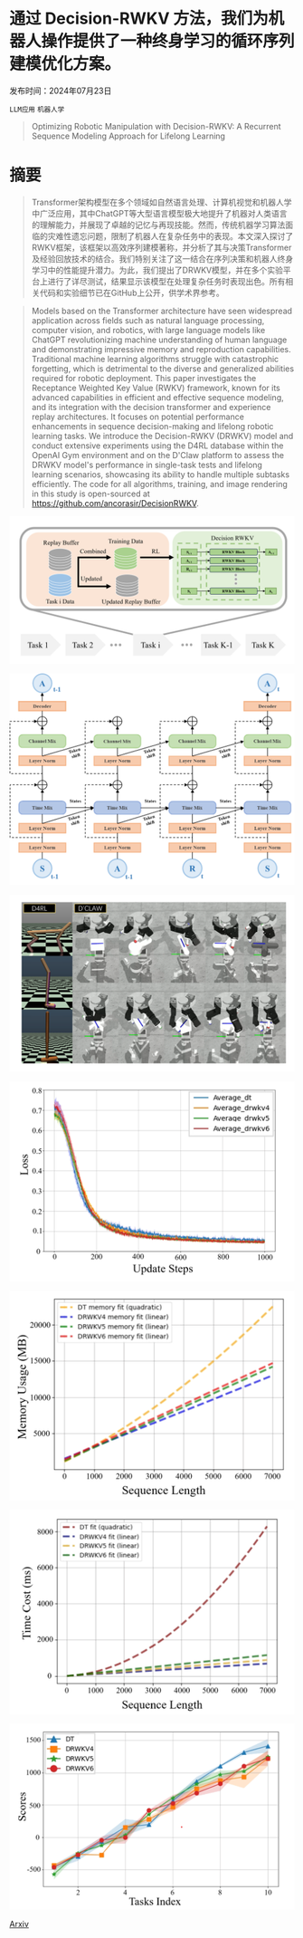 # 通过 Decision-RWKV 方法，我们为机器人操作提供了一种终身学习的循环序列建模优化方案。

发布时间：2024年07月23日

`LLM应用` `机器人学`

> Optimizing Robotic Manipulation with Decision-RWKV: A Recurrent Sequence Modeling Approach for Lifelong Learning

# 摘要

> Transformer架构模型在多个领域如自然语言处理、计算机视觉和机器人学中广泛应用，其中ChatGPT等大型语言模型极大地提升了机器对人类语言的理解能力，并展现了卓越的记忆与再现技能。然而，传统机器学习算法面临的灾难性遗忘问题，限制了机器人在复杂任务中的表现。本文深入探讨了RWKV框架，该框架以高效序列建模著称，并分析了其与决策Transformer及经验回放技术的结合。我们特别关注了这一结合在序列决策和机器人终身学习中的性能提升潜力。为此，我们提出了DRWKV模型，并在多个实验平台上进行了详尽测试，结果显示该模型在处理复杂任务时表现出色。所有相关代码和实验细节已在GitHub上公开，供学术界参考。

> Models based on the Transformer architecture have seen widespread application across fields such as natural language processing, computer vision, and robotics, with large language models like ChatGPT revolutionizing machine understanding of human language and demonstrating impressive memory and reproduction capabilities. Traditional machine learning algorithms struggle with catastrophic forgetting, which is detrimental to the diverse and generalized abilities required for robotic deployment. This paper investigates the Receptance Weighted Key Value (RWKV) framework, known for its advanced capabilities in efficient and effective sequence modeling, and its integration with the decision transformer and experience replay architectures. It focuses on potential performance enhancements in sequence decision-making and lifelong robotic learning tasks. We introduce the Decision-RWKV (DRWKV) model and conduct extensive experiments using the D4RL database within the OpenAI Gym environment and on the D'Claw platform to assess the DRWKV model's performance in single-task tests and lifelong learning scenarios, showcasing its ability to handle multiple subtasks efficiently. The code for all algorithms, training, and image rendering in this study is open-sourced at https://github.com/ancorasir/DecisionRWKV.

![通过 Decision-RWKV 方法，我们为机器人操作提供了一种终身学习的循环序列建模优化方案。](../../../paper_images/2407.16306/fig-Intro_PaperOverview.png)

![通过 Decision-RWKV 方法，我们为机器人操作提供了一种终身学习的循环序列建模优化方案。](../../../paper_images/2407.16306/fig-Method_DRWKV.png)

![通过 Decision-RWKV 方法，我们为机器人操作提供了一种终身学习的循环序列建模优化方案。](../../../paper_images/2407.16306/fig-Intro_Dataset.png)

![通过 Decision-RWKV 方法，我们为机器人操作提供了一种终身学习的循环序列建模优化方案。](../../../paper_images/2407.16306/fig-Method_Loss.png)

![通过 Decision-RWKV 方法，我们为机器人操作提供了一种终身学习的循环序列建模优化方案。](../../../paper_images/2407.16306/fig-Result_MemoryCost.png)

![通过 Decision-RWKV 方法，我们为机器人操作提供了一种终身学习的循环序列建模优化方案。](../../../paper_images/2407.16306/fig-Method_TimeCost.png)

![通过 Decision-RWKV 方法，我们为机器人操作提供了一种终身学习的循环序列建模优化方案。](../../../paper_images/2407.16306/fig-Result_ERScores.png)

[Arxiv](https://arxiv.org/abs/2407.16306)